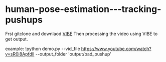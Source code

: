 # human-pose-estimation---tracking-pushups

Frst gitclone and downlaod [VIBE](https://github.com/mkocabas/VIBE/blob/master/doc/demo.md#runtime-performance) Then processing the video using VIBE to get output.

example: !python demo.py --vid_file https://www.youtube.com/watch?v=sR0i8ApfdlI --output_folder 'output/bad_pushup'
